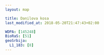 ```yaml
---
layout: map

title: Danilova kosa
last_modified_at: 2018-05-20T21:47:43+02:00

WDPA: [145248]
BioRaS: [51]
geoSrbija:
  L1_183: [8]
---
```

